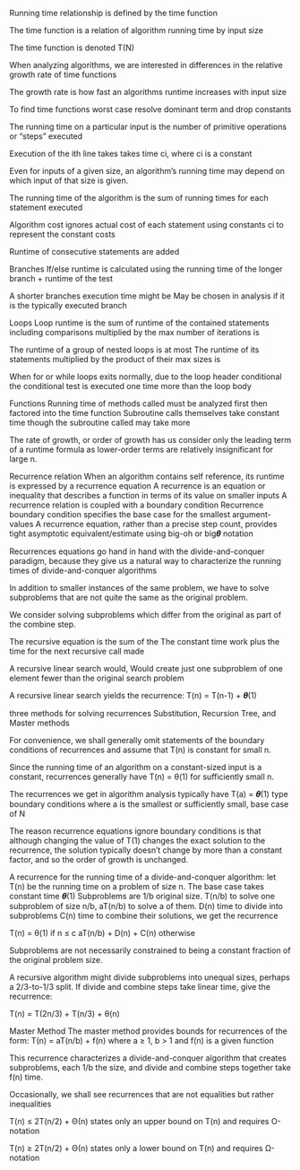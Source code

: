 Running time relationship is defined by the time function

The time function is a relation of algorithm running time by input size

The time function is denoted T(N)


When analyzing algorithms, we are interested in differences in the relative growth rate of time functions

The growth rate is how fast an algorithms runtime increases with input size


To find time functions worst case resolve dominant term and drop constants

The running time on a particular input is the number of primitive operations or “steps” executed

Execution of the ith line takes takes time ci, where ci is a constant  







Even for inputs of a given size, an algorithm’s running time may depend on which input of that size is given.




The running time of the algorithm is the sum of running times for each statement executed

Algorithm cost ignores actual cost of each statement using constants ci to represent the constant costs

Runtime of consecutive statements are added




Branches
If/else runtime is calculated using the running time of the longer branch + runtime of the test

A shorter branches execution time might be
May be chosen in analysis if it is the typically executed branch




Loops
Loop runtime is the sum of runtime of the contained statements
including comparisons multiplied by the max number of iterations is

The runtime of a group of nested loops is at most
The runtime of its statements multiplied by the product of their max sizes is

When for or while loops exits normally, due to the loop header conditional   the conditional test is executed one time more than the loop body




Functions
Running time of methods called must be analyzed first then factored into the time function
Subroutine calls themselves take constant time though  the subroutine called may take more


The rate of growth, or order of growth has us consider only the leading term of a runtime formula
as lower-order terms are relatively insignificant for large n.




Recurrence relation
When an algorithm contains self reference, its runtime is expressed by a recurrence equation
A recurrence is an equation or inequality that describes a function in terms of its value on smaller inputs
A recurrence relation is coupled with a boundary condition
Recurrence boundary condition specifies the base case for the smallest argument-values
A recurrence equation, rather than a precise step count, provides tight asymptotic equivalent/estimate using big-oh or big𝜽 notation

Recurrences equations go hand in hand with the divide-and-conquer paradigm, because
they give us a natural way to characterize the running times of divide-and-conquer algorithms

In addition to smaller instances of the same problem, we have to solve subproblems that are not quite the same as the original problem.

We consider solving subproblems which differ from the original as part of the combine step.


The recursive equation is the sum of the
The constant time work plus the time for the next recursive call made

A recursive linear search would,
Would create just one subproblem of one element fewer than the original search problem

A recursive linear search yields the recurrence:
T(n) = T(n-1) + 𝜽(1)




three methods for solving recurrences
Substitution, Recursion Tree, and Master methods





For convenience, we shall generally omit statements of the boundary conditions of recurrences and assume that T(n) is constant for small n.

Since the running time of an algorithm on a constant-sized input is a constant, recurrences generally have T(n) =  θ(1) for sufficiently small n.

The recurrences we get in algorithm analysis typically have T(a) = 𝜽(1) type boundary conditions where a is the smallest or sufficiently small, base case of N

The reason recurrence equations ignore boundary conditions is that although changing the value of T(1) changes the exact solution to the recurrence, the solution typically doesn’t change by more than a constant factor, and so the order of growth is unchanged.

A recurrence for the running time of a divide-and-conquer algorithm:
  let T(n) be the running time on a problem of size n.
  The base case takes constant time 𝜽(1)
  Subproblems are 1/b original size.
  T(n/b) to solve one subproblem of size n/b, aT(n/b) to solve a of them.
  D(n) time to divide into subproblems
  C(n) time to combine their solutions, we get the recurrence


T(n) =  θ(1)                        if n ≤ c
        aT(n/b) + D(n) + C(n)       otherwise


Subproblems are not necessarily constrained to being a constant fraction of the original problem size.

A recursive algorithm might divide subproblems into unequal sizes, perhaps a 2/3-to-1/3 split. If divide and combine steps take linear time, give the recurrence:

T(n) = T(2n/3) + T(n/3) + θ(n)









Master Method
The master method provides bounds for recurrences of the form:
T(n) = aT(n/b) + f(n)
where a ≥ 1, b > 1 and f(n) is a given function

This recurrence characterizes a divide-and-conquer algorithm that creates subproblems, each 1/b the size, and divide and combine steps together take f(n) time.




Occasionally, we shall see recurrences that are not equalities but rather
inequalities

T(n) ≤ 2T(n/2) + Θ(n)
states only an upper bound on T(n) and requires O-notation


T(n) ≥ 2T(n/2) + Θ(n)
states only a lower bound on T(n) and requires Ω-notation

